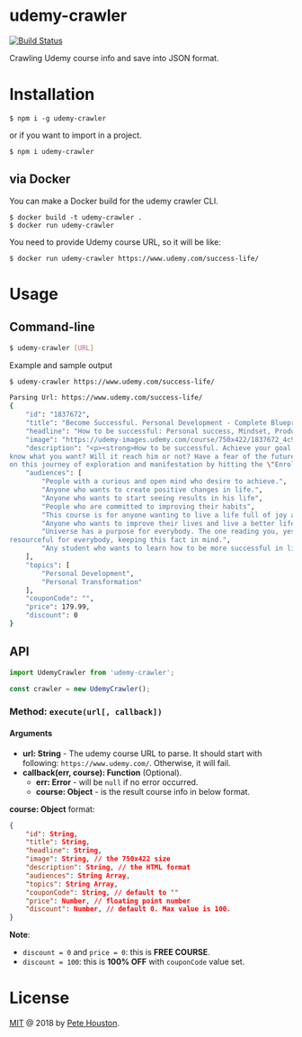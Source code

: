 # udemy-crawler

[![Build Status](https://travis-ci.org/petehouston/udemy-crawler.svg?branch=master)](https://travis-ci.org/petehouston/udemy-crawler)

Crawling Udemy course info and save into JSON format.

# Installation

```
$ npm i -g udemy-crawler
```

or if you want to import in a project.

```
$ npm i udemy-crawler
```

## via Docker

You can make a Docker build for the udemy crawler CLI.

```
$ docker build -t udemy-crawler .
$ docker run udemy-crawler
```

You need to provide Udemy course URL, so it will be like:

```
$ docker run udemy-crawler https://www.udemy.com/success-life/
```

# Usage

## Command-line

```bash
$ udemy-crawler [URL]
```

Example and sample output

```bash
$ udemy-crawler https://www.udemy.com/success-life/

Parsing Url: https://www.udemy.com/success-life/
{
    "id": "1837672",
    "title": "Become Successful. Personal Development - Complete Blueprint",
    "headline": "How to be successful: Personal success, Mindset, Productivity, Surrounding, Life, Habits, Success & achievement",
    "image": "https://udemy-images.udemy.com/course/750x422/1837672_4c92_4.jpg",
    "description": "<p><strong>How to be successful. Achieve your goal and get success. Learn how to be successful. Create better habits. Be a successful person. Focus on personal development</strong></p><p><strong>Opportunities, mindset and hardwork lead to power, influence, attention, MONEY and relationships</strong></p><p><br></p><p><em>You Only Have One Life:</em> So, to have a breakthrough in <strong>YOUR</strong> happiness and emotional well being... All you have to Do is <strong>CHANGE YOUR BELIEF SYSTEM/THOUGHT PROCESS</strong></p><p>You don't know where to start? don't
know what you want? Will it reach him or not? Have a fear of the future !</p><p>So, Welcome to the best course on <strong>Strategies for Success </strong>&amp; <strong>Overcome Toxic Beliefs</strong></p><p><br></p><p>The Motivation is always has that strong positive impulse but sometimes it is not enough</p><p>because some people says, \"this rich man is a lucky man\" or \"he born in a wealthy family\" or \"he has friends who help him\".. and all those unreal reasons that justify your lack of success, you say it because you can't do it like him</p><p>and this is not your fault because all what you do on every day basis and people you surround yourself with have a huge impact on your level of success.</p><p><br></p><p>However, there are certain things successful people do on every day basis that most people are simply not willing to do OR they have no idea that they should do them. Your life is ending one minute at a time and there is no point of reinventing the wheel. In this course you will learn proven strategies used by top performers and I will show you how you can implement them to be what you want and be successful</p><p><br></p><p>Make magic happen with <strong>the Law of Attraction</strong>!</p><p>This program is the result of over 30 years studying mind science and consciousness-expanding practices. You will learn how to finally identify the dis-empowering subconscious beliefs that are running your current life by default and start designing your exciting life; the life you dream of having where anything is possible. Join me
on this journey of exploration and manifestation by hitting the \"Enroll Now button\" above to start learning now and I’ll see you in the course.</p>",
    "audiences": [
        "People with a curious and open mind who desire to achieve.",
        "Anyone who wants to create positive changes in life.",
        "Anyone who wants to start seeing results in his life",
        "People who are committed to improving their habits",
        "This course is for anyone wanting to live a life full of joy and wonder and want to live each day with passion",
        "Anyone who wants to improve their lives and live a better life",
        "Universe has a purpose for everybody. The one reading you, yes you are attracted here for a purpose. So yes, anybody reading this can take this course. It is developed that simple to be
resourceful for everybody, keeping this fact in mind.",
        "Any student who wants to learn how to be more successful in life"
    ],
    "topics": [
        "Personal Development",
        "Personal Transformation"
    ],
    "couponCode": "",
    "price": 179.99,
    "discount": 0
}
```

## API

```js
import UdemyCrawler from 'udemy-crawler';

const crawler = new UdemyCrawler();
```

### Method: `execute(url[, callback])`

#### Arguments

- **url: String** - The udemy course URL to parse. It should start with following: `https://www.udemy.com/`. Otherwise, it will fail.
- **callback(err, course): Function** (Optional).
    - **err: Error** - will be `null` if no error occurred.
    - **course: Object** - is the result course info in below format.


**course: Object** format:

```json
{
    "id": String,
    "title": String,
    "headline": String,
    "image": String, // the 750x422 size
    "description": String, // the HTML format
    "audiences": String Array,
    "topics": String Array,
    "couponCode": String, // default to ""
    "price": Number, // floating point number
    "discount": Number, // default 0. Max value is 100.
}
```

**Note**:

- `discount = 0` and `price = 0`: this is **FREE COURSE**.
- `discount = 100`: this is **100% OFF** with `couponCode` value set.


# License

[MIT](LICENSE.md) @ 2018 by [Pete Houston](https://petehouston.com).

